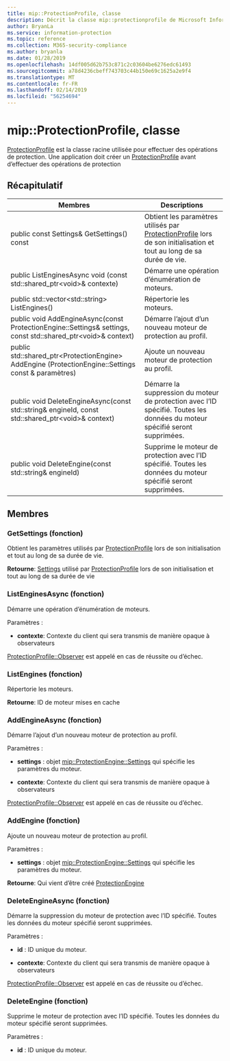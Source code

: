 ```yaml
---
title: mip::ProtectionProfile, classe
description: Décrit la classe mip::protectionprofile de Microsoft Information Protection (MIP) SDK.
author: BryanLa
ms.service: information-protection
ms.topic: reference
ms.collection: M365-security-compliance
ms.author: bryanla
ms.date: 01/28/2019
ms.openlocfilehash: 14df005d62b753c871c2c03604be6276edc61493
ms.sourcegitcommit: a78d4236cbeff743703c44b150e69c1625a2e9f4
ms.translationtype: MT
ms.contentlocale: fr-FR
ms.lasthandoff: 02/14/2019
ms.locfileid: "56254694"
---
```

# <a name="class-mipprotectionprofile"></a>mip::ProtectionProfile, classe 
[ProtectionProfile](class_mip_protectionprofile.md) est la classe racine utilisée pour effectuer des opérations de protection.
Une application doit créer un [ProtectionProfile](class_mip_protectionprofile.md) avant d’effectuer des opérations de protection
  
## <a name="summary"></a>Récapitulatif
 Membres                        | Descriptions                                
--------------------------------|---------------------------------------------
public const Settings& GetSettings() const  |  Obtient les paramètres utilisés par [ProtectionProfile](class_mip_protectionprofile.md) lors de son initialisation et tout au long de sa durée de vie.
public ListEnginesAsync void (const std::shared_ptr\<void\>& contexte)  |  Démarre une opération d’énumération de moteurs.
public std::vector\<std::string\> ListEngines()  |  Répertorie les moteurs.
public void AddEngineAsync(const ProtectionEngine::Settings& settings, const std::shared_ptr\<void\>& context)  |  Démarre l’ajout d’un nouveau moteur de protection au profil.
public std::shared_ptr\<ProtectionEngine\> AddEngine (ProtectionEngine::Settings const & paramètres)  |  Ajoute un nouveau moteur de protection au profil.
public void DeleteEngineAsync(const std::string& engineId, const std::shared_ptr\<void\>& context)  |  Démarre la suppression du moteur de protection avec l’ID spécifié. Toutes les données du moteur spécifié seront supprimées.
public void DeleteEngine(const std::string& engineId)  |  Supprime le moteur de protection avec l’ID spécifié. Toutes les données du moteur spécifié seront supprimées.
  
## <a name="members"></a>Membres
  
### <a name="getsettings-function"></a>GetSettings (fonction)
Obtient les paramètres utilisés par [ProtectionProfile](class_mip_protectionprofile.md) lors de son initialisation et tout au long de sa durée de vie.

  
**Retourne**: [Settings](class_mip_protectionprofile_settings.md) utilisé par [ProtectionProfile](class_mip_protectionprofile.md) lors de son initialisation et tout au long de sa durée de vie
  
### <a name="listenginesasync-function"></a>ListEnginesAsync (fonction)
Démarre une opération d’énumération de moteurs.

Paramètres :  
* **contexte**: Contexte du client qui sera transmis de manière opaque à observateurs


[ProtectionProfile::Observer](class_mip_protectionprofile_observer.md) est appelé en cas de réussite ou d’échec.
  
### <a name="listengines-function"></a>ListEngines (fonction)
Répertorie les moteurs.

  
**Retourne**: ID de moteur mises en cache
  
### <a name="addengineasync-function"></a>AddEngineAsync (fonction)
Démarre l’ajout d’un nouveau moteur de protection au profil.

Paramètres :  
* **settings** : objet [mip::ProtectionEngine::Settings](class_mip_protectionengine_settings.md) qui spécifie les paramètres du moteur. 


* **contexte**: Contexte du client qui sera transmis de manière opaque à observateurs


[ProtectionProfile::Observer](class_mip_protectionprofile_observer.md) est appelé en cas de réussite ou d’échec.
  
### <a name="addengine-function"></a>AddEngine (fonction)
Ajoute un nouveau moteur de protection au profil.

Paramètres :  
* **settings** : objet [mip::ProtectionEngine::Settings](class_mip_protectionengine_settings.md) qui spécifie les paramètres du moteur.



  
**Retourne**: Qui vient d’être créé [ProtectionEngine](class_mip_protectionengine.md)
  
### <a name="deleteengineasync-function"></a>DeleteEngineAsync (fonction)
Démarre la suppression du moteur de protection avec l’ID spécifié. Toutes les données du moteur spécifié seront supprimées.

Paramètres :  
* **id** : ID unique du moteur. 


* **contexte**: Contexte du client qui sera transmis de manière opaque à observateurs


[ProtectionProfile::Observer](class_mip_protectionprofile_observer.md) est appelé en cas de réussite ou d’échec.
  
### <a name="deleteengine-function"></a>DeleteEngine (fonction)
Supprime le moteur de protection avec l’ID spécifié. Toutes les données du moteur spécifié seront supprimées.

Paramètres :  
* **id** : ID unique du moteur.


